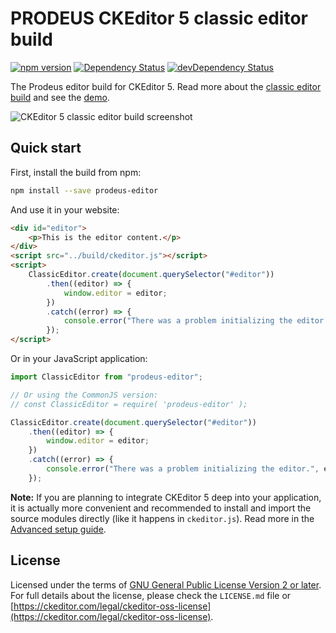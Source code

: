 # PRODEUS CKEditor 5 classic editor build

[![npm version](https://badge.fury.io/js/%40ckeditor%2Fckeditor5-build-classic.svg)](https://www.npmjs.com/package/@ckeditor/ckeditor5-build-classic)
[![Dependency Status](https://david-dm.org/ckeditor/ckeditor5-build-classic/status.svg)](https://david-dm.org/ckeditor/ckeditor5-build-classic)
[![devDependency Status](https://david-dm.org/ckeditor/ckeditor5-build-classic/dev-status.svg)](https://david-dm.org/ckeditor/ckeditor5-build-classic?type=dev)

The Prodeus editor build for CKEditor 5. Read more about the [classic editor build](https://ckeditor.com/docs/ckeditor5/latest/builds/guides/overview.html#classic-editor) and see the [demo](https://ckeditor.com/docs/ckeditor5/latest/examples/builds/classic-editor.html).

![CKEditor 5 classic editor build screenshot](https://c.cksource.com/a/1/img/npm/ckeditor5-build-classic.png)

## Quick start

First, install the build from npm:

```bash
npm install --save prodeus-editor
```

And use it in your website:

```html
<div id="editor">
    <p>This is the editor content.</p>
</div>
<script src="../build/ckeditor.js"></script>
<script>
    ClassicEditor.create(document.querySelector("#editor"))
        .then((editor) => {
            window.editor = editor;
        })
        .catch((error) => {
            console.error("There was a problem initializing the editor.", error);
        });
</script>
```

Or in your JavaScript application:

```js
import ClassicEditor from "prodeus-editor";

// Or using the CommonJS version:
// const ClassicEditor = require( 'prodeus-editor' );

ClassicEditor.create(document.querySelector("#editor"))
    .then((editor) => {
        window.editor = editor;
    })
    .catch((error) => {
        console.error("There was a problem initializing the editor.", error);
    });
```

**Note:** If you are planning to integrate CKEditor 5 deep into your application, it is actually more convenient and recommended to install and import the source modules directly (like it happens in `ckeditor.js`). Read more in the [Advanced setup guide](https://ckeditor.com/docs/ckeditor5/latest/builds/guides/integration/advanced-setup.html).

## License

Licensed under the terms of [GNU General Public License Version 2 or later](http://www.gnu.org/licenses/gpl.html). For full details about the license, please check the `LICENSE.md` file or [https://ckeditor.com/legal/ckeditor-oss-license](https://ckeditor.com/legal/ckeditor-oss-license).
